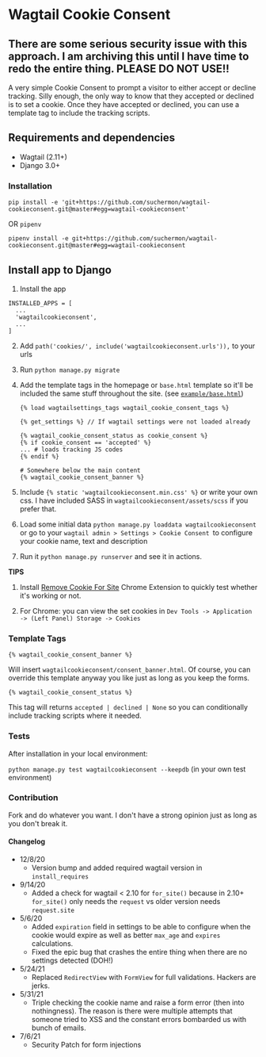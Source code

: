 # Wagtail Cookie Consent 


## There are some serious security issue with this approach. I am archiving this until I have time to redo the entire thing. PLEASE DO NOT USE!!

A very simple Cookie Consent to prompt a visitor to either accept or decline tracking. Silly enough, the only way to know that they accepted or declined is to set a cookie. Once they have accepted or declined, you can use a template tag to include the tracking scripts.


## Requirements and dependencies

* Wagtail (2.11+)
* Django 3.0+

### Installation

`pip install -e 'git+https://github.com/suchermon/wagtail-cookieconsent.git@master#egg=wagtail-cookieconsent'`

OR `pipenv`

`pipenv install -e git+https://github.com/suchermon/wagtail-cookieconsent.git@master#egg=wagtail-cookieconsent`


## Install app to Django

1. Install the app

```
INSTALLED_APPS = [
  ...
  'wagtailcookieconsent',
  ...
]
```

2. Add `path('cookies/', include('wagtailcookieconsent.urls')),` to your urls

3. Run `python manage.py migrate`

4. Add the template tags in the homepage or `base.html` template so it'll be included the same stuff throughout the site. (see [`example/base.html`](https://github.com/suchermon/wagtail-cookieconsent/blob/master/wagtailcookieconsent/example/base.html))

    ```
    {% load wagtailsettings_tags wagtail_cookie_consent_tags %}

    {% get_settings %} // If wagtail settings were not loaded already

    {% wagtail_cookie_consent_status as cookie_consent %}
    {% if cookie_consent == 'accepted' %}
    ... # loads tracking JS codes
    {% endif %}

    # Somewhere below the main content
    {% wagtail_cookie_consent_banner %}
    ```

5. Include `{% static 'wagtailcookieconsent.min.css' %}` or write your own css. I have included SASS in `wagtailcookieconsent/assets/scss` if you prefer that.

6. Load some initial data `python manage.py loaddata wagtailcookieconsent` or go to your `wagtail admin > Settings > Cookie Consent `to configure your cookie name, text and description

7. Run it `python manage.py runserver` and see it in actions.

**TIPS**

1. Install [Remove Cookie For Site](https://chrome.google.com/webstore/detail/removecookiesforsite/lmfdblomdpkcniknaenceeogpgepocmm?hl=en) Chrome Extension to quickly test whether it's working or not.

2. For Chrome: you can view the set cookies in `Dev Tools -> Application -> (Left Panel) Storage -> Cookies`

### Template Tags

`{% wagtail_cookie_consent_banner %}`

Will insert `wagtailcookieconsent/consent_banner.html`. Of course, you can override this template anyway you like just as long as you keep the forms.

`{% wagtail_cookie_consent_status %}`

This tag will returns `accepted | declined | None` so you can conditionally include tracking scripts where it needed.

### Tests

After installation in your local environment:

`python manage.py test wagtailcookieconsent --keepdb` (in your own test environment)

### Contribution

Fork and do whatever you want. I don't have a strong opinion just as long as you don't break it.

#### Changelog

* 12/8/20
    * Version bump and added required wagtail version in `install_requires`
* 9/14/20
    * Added a check for wagtail < 2.10 for `for_site()` because in 2.10+ `for_site()` only needs the `request` vs older version needs `request.site`
* 5/6/20
    * Added `expiration` field in settings to be able to configure when the cookie would expire as well as better `max_age` and `expires` calculations.
    * Fixed the epic bug that crashes the entire thing when there are no settings detected (DOH!)
* 5/24/21
    * Replaced `RedirectView` with `FormView` for full validations. Hackers are jerks.
* 5/31/21
    * Triple checking the cookie name and raise a form error (then into nothingness). The reason is there were multiple attempts that someone tried to XSS and the constant errors bombarded us with bunch of emails. 
* 7/6/21
    * Security Patch for form injections
